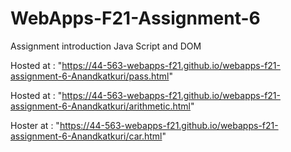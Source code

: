 # WebApps-F21-Assignment-6
Assignment introduction Java Script and DOM

Hosted at : "https://44-563-webapps-f21.github.io/webapps-f21-assignment-6-Anandkatkuri/pass.html"

Hosted at : "https://44-563-webapps-f21.github.io/webapps-f21-assignment-6-Anandkatkuri/arithmetic.html"

Hoster at : "https://44-563-webapps-f21.github.io/webapps-f21-assignment-6-Anandkatkuri/car.html"

